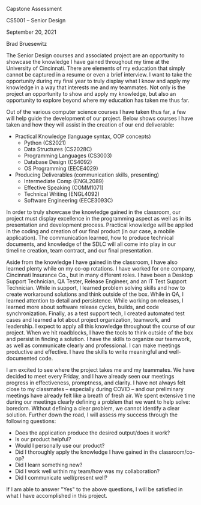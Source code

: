 Capstone Assessment

CS5001 – Senior Design

September 20, 2021

Brad Bruesewitz

The Senior Design courses and associated project are an opportunity to showcase the knowledge I have gained throughout my time at the University of Cincinnati. There are elements of my education that simply cannot be captured in a resume or even a brief interview. I want to take the opportunity during my final year to truly display what I know and apply my knowledge in a way that interests me and my teammates. Not only is the project an opportunity to show and apply my knowledge, but also an opportunity to explore beyond where my education has taken me thus far.

Out of the various computer science courses I have taken thus far, a few will help guide the development of our project. Below shows courses I have taken and how they will assist in the creation of our end deliverable:

* Practical Knowledge (language syntax, OOP concepts)
	* Python (CS2021)
	* Data Structures (CS2028C)
	* Programming Languages (CS3003)
	* Database Design (CS4092)
	* OS Programming (EECE4029)
* Producing Deliverables (communication skills, presenting)
	* Intermediate Comp (ENGL2089) 
	* Effective Speaking (COMM1071)
	* Technical Writing (ENGL4092)
	* Software Engineering (EECE3093C)

In order to truly showcase the knowledge gained in the classroom, our project must display excellence in the programming aspect as well as in its presentation and development process. Practical knowledge will be applied in the coding and creation of our final product (in our case, a mobile application). The communication learned, how to produce technical documents, and knowledge of the SDLC will all come into play in our timeline creation, team contract, and our final presentation.

Aside from the knowledge I have gained in the classroom, I have also learned plenty while on my co-op rotations. I have worked for one company, Cincinnati Insurance Co., but in many different roles. I have been a Desktop Support Technician, QA Tester, Release Engineer, and an IT Test Support Technician. While in support, I learned problem solving skills and how to create workaround solutions and think outside of the box. While in QA, I learned attention to detail and persistence. While working on releases, I learned more about software release cycles, builds, and code synchronization. Finally, as a test support tech, I created automated test cases and learned a lot about project organization, teamwork, and leadership. I expect to apply all this knowledge throughout the course of our project. When we hit roadblocks, I have the tools to think outside of the box and persist in finding a solution. I have the skills to organize our teamwork, as well as communicate clearly and professional. I can make meetings productive and effective. I have the skills to write meaningful and well-documented code.

I am excited to see where the project takes me and my teammates. We have decided to meet every Friday, and I have already seen our meetings progress in effectiveness, promptness, and clarity. I have not always felt close to my classmates – especially during COVID – and our preliminary meetings have already felt like a breath of fresh air. We spent extensive time during our meetings clearly defining a problem that we want to help solve: boredom. Without defining a clear problem, we cannot identify a clear solution. Further down the road, I will assess my success through the following questions:

* Does the application produce the desired output/does it work?
* Is our product helpful?
* Would I personally use our product?
* Did I thoroughly apply the knowledge I have gained in the classroom/co-op?
* Did I learn something new?
* Did I work well within my team/how was my collaboration?
* Did I communicate well/present well?

If I am able to answer &quot;Yes&quot; to the above questions, I will be satisfied in what I have accomplished in this project.

